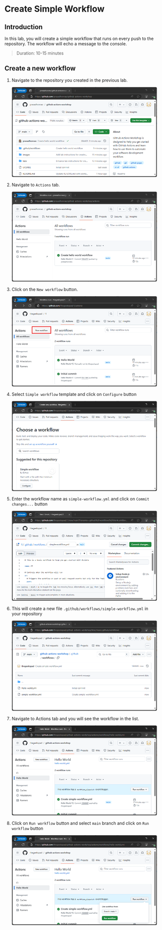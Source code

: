 # Create Simple Workflow

## Introduction

In this lab, you will create a simple workflow that runs on every push to the repository. The workflow will echo a message to the console.

> Duration: 10-15 minutes

## Create a new workflow

1. Navigate to the repository you created in the previous lab.

   ![Navigate to Repository](../images/2.1-navigate-to-repository.png)

2. Navigate to `Actions` tab.

   ![Navigate to Actions](../images/2.2-navigate-to-actions.png)

3. Click on the `New workflow` button.

   ![New Workflow](../images/2.3-click-on-new-workflow.png)

4. Select `Simple workflow` template and click on `Configure` button

   ![Select Simple Workflow](../images/2.4-select-simple-workflow.png)

5. Enter the workflow name as `simple-workflow.yml` and click on `Commit changes...` button

   ![Enter Workflow Name](../images/2.5-enter-workflow-name.png)

6. This will create a new file `.github/workflows/simple-workflow.yml` in your repository

   ![Workflow Created](../images/2.6-workflow-created.png)

7. Navigate to Actions tab and you will see the workflow in the list.

   ![Workflow List](../images/2.7-workflow-list.png)

8. Click on `Run workflow` button and select `main` branch and click on `Run workflow` button

   ![Run Workflow](../images/2.8-run-workflow.png)
